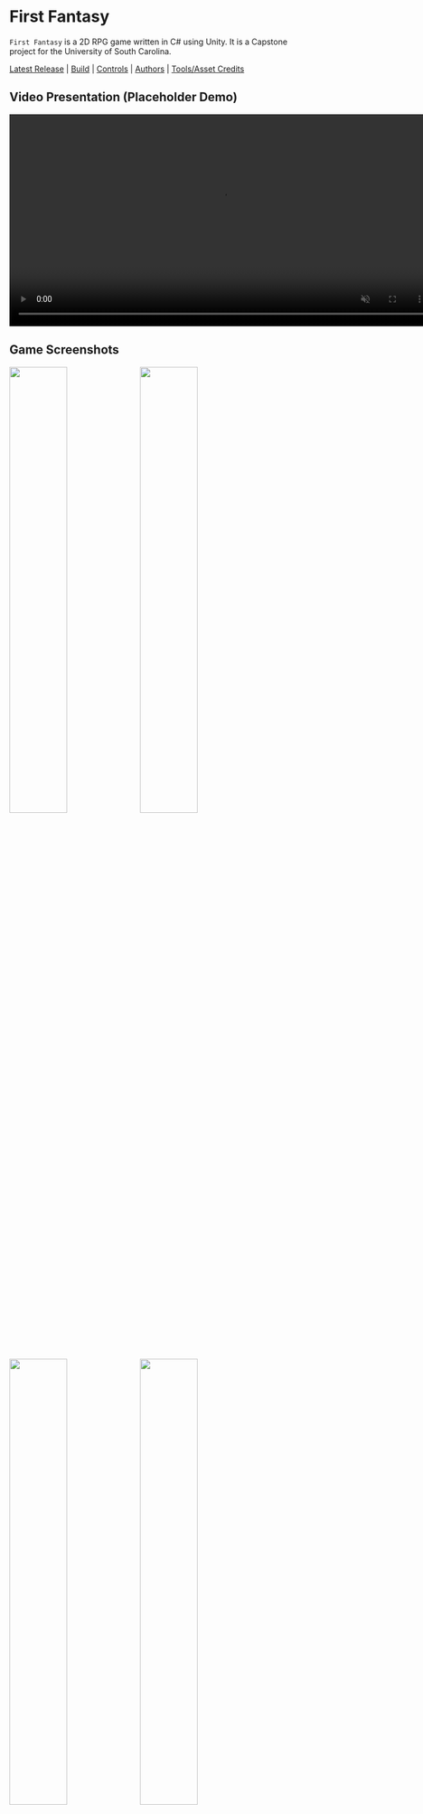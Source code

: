 # First Fantasy
`First Fantasy` is a 2D RPG game written in C# using Unity. It is a Capstone project for the University of South Carolina.

[Latest Release](#download) | [Build](#build) | [Controls](#controls) | [Authors](#authors-alphabetical-order) | [Tools/Asset Credits](#toolsasset-credits)

## Video Presentation (Placeholder Demo)

<video src="https://user-images.githubusercontent.com/70303464/233506531-c91acb32-c0cb-4163-9f0f-1a858bbdda02.mp4" controls="controls" muted="muted" class="d-block rounded-bottom-2 width-fit" style="max-height:640px;" width="750"></video>

## Game Screenshots
<img src="https://user-images.githubusercontent.com/77369228/233471780-80ff2e4f-8248-432e-b1fb-7f0e17c8a541.PNG" width="45%">
<img src="https://user-images.githubusercontent.com/77369228/233471788-31c457c4-67a6-4bbf-a2b0-35431cae608c.PNG" width="45%">
<img src="https://user-images.githubusercontent.com/77369228/233471797-17d9462b-35f7-4e42-b93f-af3cc2cb2d66.PNG" width="45%">
<img src="https://user-images.githubusercontent.com/77369228/233471809-754b2afb-ed4f-4360-80ca-bfca614a5784.PNG" width="45%">

Explore a fantasy world filled with encounters of various creatures and monsters! Manage your health and coin well, and you'll become a powerful warrior. Load up on plenty of weapons, armor, and potions to keep the adventure going!

## Download
You can download the game from the [releases page](http://github.com/SCCapstone/Freestyle/releases).
Run the installer and launch the game either from the desktop shortcut or from the install location.

## Build
To build the game, you will need to have Unity installed. You can download it [here](https://unity3d.com/get-unity/download). Once you have Unity installed, open the project in Unity and click the `Build` button in the top menu bar. You can then select the platform you want to build for and the location to build to.

## Controls
* `WASD` - Movement
* `E` - Inventory
* `ESC` - Pause Menu
* `Left Click` - Interact

Inventory controls:

<img src="https://user-images.githubusercontent.com/70303464/233501560-dd4f467f-315c-4c47-90bb-ec1aa79dd84e.png" width="750">

* `Drag Click` - Move item
* `Right Click` - Use/Equip item
* `Hover` over item - Show item description

## Authors (Alphabetical Order)
* [**Christian Rios**](http://github.com/ChristianRios1)
* [**JJ Tupacz**](http://github.com/j-bis)
* [**Parker Wood**](http://github.com/cdrez)

<ul>
  <li>
    <p>Ethan brittain <a href="https://www.linkedin.com/in/ethanbrittain99/">
<img align="center" alt="Ethan's LinkedIN" width="22px" src="https://user-images.githubusercontent.com/70303464/233517001-f61916ff-6239-49ab-877f-061b237c38df.png">
      </a><a href="https://github.com/ekbritt99">
<img align="center" alt="Ethan Brittain" width="22px" src="https://user-images.githubusercontent.com/70303464/233516916-20a2769a-e219-438b-b3a0-5f833631eaac.png">
</a></p>
  </li>
  </li>
  
  <li>
    <p>Christian Rios
      </a><a href="http://github.com/ChristianRios1">
<img align="center" alt="Christian Rios" width="22px" src="https://user-images.githubusercontent.com/70303464/233516916-20a2769a-e219-438b-b3a0-5f833631eaac.png">
</a></p>
  </li>
  </li>
      
</ul>





## Tools/Asset Credits
* [Unity](https://unity3d.com/)
* [Unity Asset Store](https://assetstore.unity.com/)
* [Toen's Medieval Strategy](https://toen.itch.io/toens-medieval-strategy)
